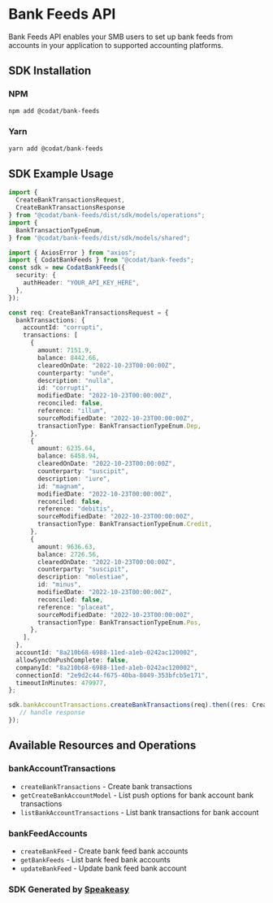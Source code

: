 # Bank Feeds API

Bank Feeds API enables your SMB users to set up bank feeds from accounts in your application to supported accounting platforms.

<!-- Start SDK Installation -->
## SDK Installation

### NPM

```bash
npm add @codat/bank-feeds
```

### Yarn

```bash
yarn add @codat/bank-feeds
```
<!-- End SDK Installation -->

## SDK Example Usage
<!-- Start SDK Example Usage -->
```typescript
import {
  CreateBankTransactionsRequest,
  CreateBankTransactionsResponse
} from "@codat/bank-feeds/dist/sdk/models/operations";
import {
  BankTransactionTypeEnum,
} from "@codat/bank-feeds/dist/sdk/models/shared";

import { AxiosError } from "axios";
import { CodatBankFeeds } from "@codat/bank-feeds";
const sdk = new CodatBankFeeds({
  security: {
    authHeader: "YOUR_API_KEY_HERE",
  },
});

const req: CreateBankTransactionsRequest = {
  bankTransactions: {
    accountId: "corrupti",
    transactions: [
      {
        amount: 7151.9,
        balance: 8442.66,
        clearedOnDate: "2022-10-23T00:00:00Z",
        counterparty: "unde",
        description: "nulla",
        id: "corrupti",
        modifiedDate: "2022-10-23T00:00:00Z",
        reconciled: false,
        reference: "illum",
        sourceModifiedDate: "2022-10-23T00:00:00Z",
        transactionType: BankTransactionTypeEnum.Dep,
      },
      {
        amount: 6235.64,
        balance: 6458.94,
        clearedOnDate: "2022-10-23T00:00:00Z",
        counterparty: "suscipit",
        description: "iure",
        id: "magnam",
        modifiedDate: "2022-10-23T00:00:00Z",
        reconciled: false,
        reference: "debitis",
        sourceModifiedDate: "2022-10-23T00:00:00Z",
        transactionType: BankTransactionTypeEnum.Credit,
      },
      {
        amount: 9636.63,
        balance: 2726.56,
        clearedOnDate: "2022-10-23T00:00:00Z",
        counterparty: "suscipit",
        description: "molestiae",
        id: "minus",
        modifiedDate: "2022-10-23T00:00:00Z",
        reconciled: false,
        reference: "placeat",
        sourceModifiedDate: "2022-10-23T00:00:00Z",
        transactionType: BankTransactionTypeEnum.Pos,
      },
    ],
  },
  accountId: "8a210b68-6988-11ed-a1eb-0242ac120002",
  allowSyncOnPushComplete: false,
  companyId: "8a210b68-6988-11ed-a1eb-0242ac120002",
  connectionId: "2e9d2c44-f675-40ba-8049-353bfcb5e171",
  timeoutInMinutes: 479977,
};

sdk.bankAccountTransactions.createBankTransactions(req).then((res: CreateBankTransactionsResponse | AxiosError) => {
   // handle response
});
```
<!-- End SDK Example Usage -->

<!-- Start SDK Available Operations -->
## Available Resources and Operations


### bankAccountTransactions

* `createBankTransactions` - Create bank transactions
* `getCreateBankAccountModel` - List push options for bank account bank transactions
* `listBankAccountTransactions` - List bank transactions for bank account

### bankFeedAccounts

* `createBankFeed` - Create bank feed bank accounts
* `getBankFeeds` - List bank feed bank accounts
* `updateBankFeed` - Update bank feed bank account
<!-- End SDK Available Operations -->

### SDK Generated by [Speakeasy](https://docs.speakeasyapi.dev/docs/using-speakeasy/client-sdks)
